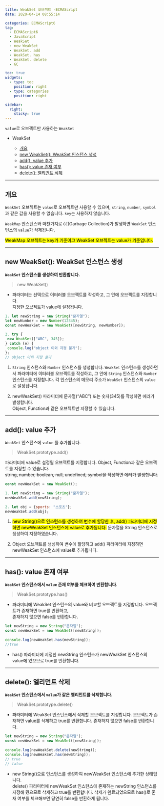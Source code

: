 ```yaml
---
title: WeakSet 오브젝트 -ECMAScript
date: 2020-04-14 08:55:14

categories: ECMAScript6
tag: 
  - ECMAScript6
  - JavaScript
  - WeakSet
  - new WeakSet
  - WeakSet. add
  - WeakSet. has
  - WeakSet. delete
  - GC

toc: true
widgets:
  - type: toc
    position: right
  - type: categories
    position: right

sidebar:
  right:
    sticky: true
---
```


`value`로 오브젝트만 사용하는 `WeakSet`

*   WeakSet
    
    *   [개요](/2020/04/14/WeakSet%20오브젝트%20-ECMAScript/#WeakSet)
    *   [new WeakSet(): WeakSet 인스턴스 생성](/2020/04/14/WeakSet%20오브젝트%20-ECMAScript/#newWeakSet)
    *   [add(): value 추가](/2020/04/14/WeakSet%20오브젝트%20-ECMAScript/#WeakSet_add)
    *   [has(): value 존재 여부](/2020/04/14/WeakSet%20오브젝트%20-ECMAScript/#WeakSet_has)
    *   [delete(): 엘리먼트 삭제](/2020/04/14/WeakSet%20오브젝트%20-ECMAScript/#WeakSet_delete)

<!-- more -->

* * *

<h2 id="WeakSet">개요</h2>

`WeakSet` 오브젝트는 `value`로 오브젝트만 사용할 수 있으며, `string`, `number`, `symbol`과 같은 값을 사용할 수 없습니다. `key`는 사용하지 않습니다.

`WeakMap` 인스턴스와 마찬가지로 `GC`(Garbage Collection)가 발생하면 `WeakSet` 인스턴스의 `value`가 삭제됩니다.  

<mark>WeakMap 오브젝트는 key가 기준이고 WeakSet 오브젝트는 value가 기준입니다.</mark>

* * *

<h2 id="newWeakSet">new WeakSet(): WeakSet 인스턴스 생성</h2>

**`WeakSet` 인스턴스를 생성하여 반환합니다.**

> new WeakSet()

*   파라미터는 선택으로 이터러블 오브젝트를 작성하고, 그 안에 오브젝트를 지정합니다.  
    지정한 오브젝트가 value에 설정됩니다.

```js new WeakSet
1. let newString = new String("문자열");  
let newNumber = new Number(12345);  
const newWeakSet = new WeakSet([newString, newNumber]);  
  
2. try {  
 new WeakSet(["ABC", 345]);  
} catch (e) {  
 console.log("object 이외 지정 불가");  
};  
// object 이외 지정 불가  
```

1.  `String` 인스턴스와 `Number` 인스턴스를 생성합니다. `WeakSet` 인스턴스를 생성하면서 파라미터에 이터러블 오브젝트를 작성하고, 그 안에 `String` 인스턴스와 `Number` 인스턴스를 지정합니다. 
각 인스턴스의 메모리 주소가 `WeakSet` 인스턴스의 `value`로 설정됩니다.


2.  newWeakSet() 파라미터에 문자열(“ABC”) 또는 숫자(345)를 작성하면 에러가 발생합니다.  
    Object, Function과 같은 오브젝트만 지정할 수 있습니다.

* * *

<h2 id="WeakSet_add">add(): value 추가</h2>

`WeakSet` 인스턴스에 `value` 를 추가합니다.

> WeakSet.prototype.add()

파라미터에 value로 설정될 오브젝트를 지정합니다. Object, Function과 같은 오브젝트를 지정할 수 있습니다.  
~~string, number, boolean, null, undefined, symbol을 작성하면 에러가 발생합니다.~~

```js add()
const newWeakSet = new WeakSet();  
  
1. let newString = new String("문자열");  
newWeakSet.add(newString);  
  
2. let obj = {sports: "스포츠"};  
newWeakSet.add(obj); 
``` 

1.  <mark>new String()으로 인스턴스를 생성하여 변수에 할당한 후, add() 파라미터에 지정하면 newWeakSet 인스턴스에 value로 추가됩니다.</mark> 문자열을 String 인스턴스로 생성하여 지정하였습니다.


2.  Object 오브젝트를 생성하여 변수에 할당하고 add() 파라미터에 지정하면 newWeakSet 인스턴스에 value로 추가됩니다.

* * *

<h2 id="WeakSet_has">has(): value 존재 여부</h2>

**`WeakSet` 인스턴스에서 `value` 존재 여부를 체크하여 반환합니다.**

> WeakSet.prototype.has()

*   파라미터에 WeakSet 인스턴스의 value와 비교할 오브젝트를 지정합니다. 오브젝트가 존재하면 true를 반환하고,  
    존재하지 않으면 false를 반환합니다.

```js has()
let newString = new String("문자열");  
const newWeakSet = new WeakSet([newString]);  
  
console.log(newWeakSet.has(newString));  
//true  
```

*   has() 파라미터에 지정한 newString 인스턴스가 newWeakSet 인스턴스의 value에 있으므로 true를 반환합니다.

* * *

<h2 id="WeakSet_delete">delete(): 엘리먼트 삭제</h2>

**`WeakSet` 인스턴스에서 `value`가 같은 엘리먼트를 삭제합니다.**

> WeakSet.prototype.delete()

*   파라미터에 WeakSet 인스턴스에서 삭제할 오브젝트를 지정합니다. 오브젝트가 존재하면 value를 삭제하고 true를 반환합니다. 존재하지 않으면 false를 반환합니다.

```js delete()
let newString = new String("문자열");  
const newWeakSet = new WeakSet([newString]);  
  
console.log(newWeakSet.delete(newString));  
console.log(newWeakSet.has(newString));  
// true  
// false  
```

*   new String()으로 인스턴스를 생성하여 newWeakSet 인스턴스에 추가한 상태입니다.  
    delete() 파라미터에 newWeakSet 인스턴스에 존재하는 newString 인스턴스를 지정해 줬으므로 삭제하고 true를 반환합니다. 삭제가 완료되었으므로 has()로 존재 여부를 체크해보면 당연히 false를 반환하게 됩니다.
